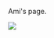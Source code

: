 Ami's page.

<img src="https://encrypted-tbn1.gstatic.com/images?q=tbn:ANd9GcQaaAUCzVrfhTXMwu_B3UZlQfZ6IhgBiy324t4m-rlkhdMEmkovGQ">
